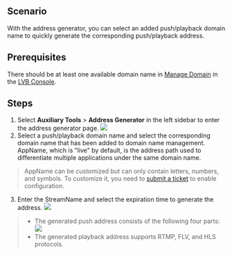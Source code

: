 
## Scenario
With the address generator, you can select an added push/playback domain name to quickly generate the corresponding push/playback address.

## Prerequisites
There should be at least one available domain name in [Manage Domain](https://intl.cloud.tencent.com/document/product/267/31056) in the [LVB Console](https://console.cloud.tencent.com/live).

## Steps
1. Select **Auxiliary Tools** > **Address Generator** in the left sidebar to enter the address generator page.
![](https://main.qcloudimg.com/raw/1d9741fe544d1c850ab89b22134f6dc8.png)
2. Select a push/playback domain name and select the corresponding domain name that has been added to domain name management. AppName, which is "live" by default, is the address path used to differentiate multiple applications under the same domain name.
> AppName can be customized but can only contain letters, numbers, and symbols. To customize it, you need to [submit a ticket](https://console.cloud.tencent.com/workorder/category) to enable configuration.
3. Enter the StreamName and select the expiration time to generate the address.
![](https://main.qcloudimg.com/raw/d91fe5d373cfc03df2c87562f3984858.png)

>- The generated push address consists of the following four parts:
![](https://main.qcloudimg.com/raw/9094e537a4ae7cecc7feb9c88fb83a55.png)
>- The generated playback address supports RTMP, FLV, and HLS protocols. 
